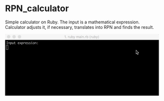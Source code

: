 # RPN_calculator

Simple calculator on Ruby. The input is a mathematical expression. Calculator adjusts it, if necessary, translates into RPN and finds the result.

![demo](example.gif)

